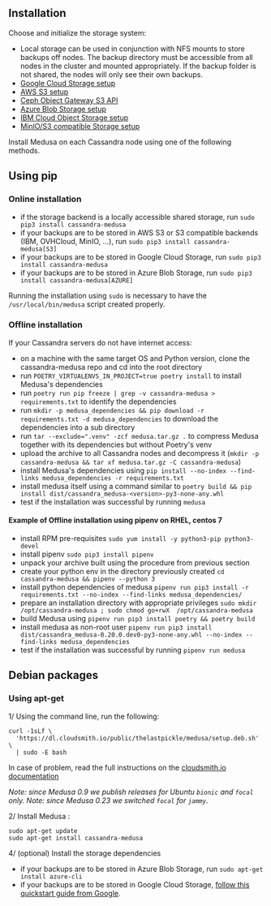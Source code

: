 Installation
------------
Choose and initialize the storage system:

* Local storage can be used in conjunction with NFS mounts to store backups off nodes. The backup directory must be accessible from all nodes in the cluster and mounted appropriately. If the backup folder is not shared, the nodes will only see their own backups.
* [Google Cloud Storage setup](/docs/gcs_setup.md)
* [AWS S3 setup](/docs/aws_s3_setup.md)
* [Ceph Object Gateway S3 API](/docs/ceph_s3_setup.md)
* [Azure Blob Storage setup](/docs/azure_blobs_setup.md)
* [IBM Cloud Object Storage setup](/docs/ibm_cloud_setup.md)
* [MinIO/S3 compatible Storage setup](/docs/minio_setup.md)

Install Medusa on each Cassandra node using one of the following methods.

## Using pip
### Online installation

* if the storage backend is a locally accessible shared storage, run `sudo pip3 install cassandra-medusa`
* if your backups are to be stored in AWS S3 or S3 compatible backends (IBM, OVHCloud, MinIO, ...), run `sudo pip3 install cassandra-medusa[S3]`
* if your backups are to be stored in Google Cloud Storage, run `sudo pip3 install cassandra-medusa`
* if your backups are to be stored in Azure Blob Storage, run `sudo pip3 install cassandra-medusa[AZURE]`

Running the installation using `sudo` is necessary to have the `/usr/local/bin/medusa` script created properly.

### Offline installation

If your Cassandra servers do not have internet access:  

- on a machine with the same target OS and Python version, clone the cassandra-medusa repo and cd into the root directory
- run `POETRY_VIRTUALENVS_IN_PROJECT=true poetry install` to install Medusa's dependencies
- run `poetry run pip freeze | grep -v cassandra-medusa > requirements.txt` to identify the dependencies
- run `mkdir -p medusa_dependencies && pip download -r requirements.txt -d medusa_dependencies` to download the dependencies into a sub directory
- run `tar --exclude=".venv" -zcf medusa.tar.gz .` to compress Medusa together with its dependencies but without Poetry's venv
- upload the archive to all Cassandra nodes and decompress it (`mkdir -p cassandra-medusa && tar xf medusa.tar.gz -C cassandra-medusa`)
- install Medusa's dependencies using `pip install --no-index --find-links medusa_dependencies -r requirements.txt`
- install medusa itself using a command similar to `poetry build && pip install dist/cassandra_medusa-<version>-py3-none-any.whl`
- test if the installation was successful by running `medusa` 

#### Example of Offline installation using pipenv on RHEL, centos 7

- install RPM pre-requisites `sudo yum install -y python3-pip python3-devel`
- install pipenv `sudo pip3 install pipenv`
- unpack your archive built using the procedure from previous section
- create your python env in the directory previously created `cd cassandra-medusa && pipenv --python 3`
- install python dependencies of medusa `pipenv run pip3 install -r requirements.txt --no-index --find-links medusa_dependencies/`
- prepare an installation directory with appropriate privileges `sudo mkdir /opt/cassandra-medusa ; sudo chmod go+rwX  /opt/cassandra-medusa`
- build Medusa using `pipenv run pip3 install poetry && poetry build`
- install medusa as non-root user `pipenv run pip3 install dist/cassandra_medusa-0.20.0.dev0-py3-none-any.whl --no-index --find-links medusa_dependencies`
- test if the installation was successful by running `pipenv run medusa` 

## Debian packages
### Using apt-get
1/ Using the command line, run the following:

```
curl -1sLf \
  'https://dl.cloudsmith.io/public/thelastpickle/medusa/setup.deb.sh' \
  | sudo -E bash
```

In case of problem, read the full instructions on the [cloudsmith.io documentation](https://cloudsmith.io/~thelastpickle/repos/medusa/setup/#formats-deb)

*Note: since Medusa 0.9 we publish releases for Ubuntu `bionic` and `focal` only.*
*Note: since Medusa 0.23 we switched `focal` for `jammy`.*

2/ Install Medusa :

```
sudo apt-get update
sudo apt-get install cassandra-medusa
```

4/ (optional) Install the storage dependencies

* if your backups are to be stored in Azure Blob Storage, run `sudo apt-get install azure-cli`
* if your backups are to be stored in Google Cloud Storage, [follow this quickstart guide from Google](https://cloud.google.com/sdk/docs/quickstart-debian-ubuntu).

